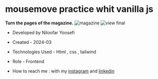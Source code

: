 # mousemove practice whit vanilla js

**Turn the pages of the magazine.**
![magazine](https://github.com/niloufar-yousefi/Mouse-Move1/assets/156951582/3120d7ad-ff1e-4217-8c8a-8a5e829a8c1d)
![view final](https://niloufar-yousefi.github.io/Mouse-Move1/)



- Developed by Niloofar Yoosefi

- Created - 2024-03

- Technologies Used - Html , css , tailwind 


- Role - Frontend

- How to reach me : with my [instagram](https://github.com/niloufar-yousefi) and [linkedin](https://www.linkedin.com/in/niloofar-yoosefikhorram-242742143/)







